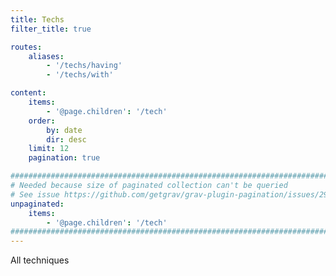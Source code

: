 ```yaml
---
title: Techs
filter_title: true

routes:
    aliases:
        - '/techs/having'
        - '/techs/with'

content:
    items: 
        - '@page.children': '/tech'
    order:
        by: date
        dir: desc
    limit: 12
    pagination: true

########################################################################
# Needed because size of paginated collection can't be queried
# See issue https://github.com/getgrav/grav-plugin-pagination/issues/29
unpaginated:
    items: 
        - '@page.children': '/tech'
########################################################################
---
```

All techniques
